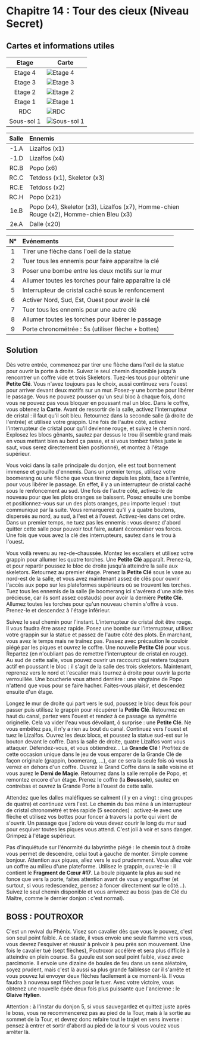 # Chapitre 14 : Tour des cieux (Niveau Secret)

## Cartes et informations utiles

| Etage | Carte |
|:--:|--|
| Etage 4 | ![Etage 4](img/dungeons/10-skyward-tower-5f.fr_FR.png) |
| Etage 3 | ![Etage 3](img/dungeons/10-skyward-tower-4f.fr_FR.png) |
| Etage 2 | ![Etage 2](img/dungeons/10-skyward-tower-3f.fr_FR.png) |
| Etage 1 | ![Etage 1](img/dungeons/10-skyward-tower-2f.fr_FR.png) |
| RDC | ![RDC](img/dungeons/10-skyward-tower-1f.fr_FR.png) |
| Sous-sol 1 | ![Sous-sol 1](img/dungeons/10-skyward-tower-b1.fr_FR.png) |

| Salle | Ennemis |
|:-----:|:--------|
| -1.A | Lizalfos (x1) |
| -1.D | Lizalfos (x4) |
| RC.B | Popo (x6) |
| RC.C | Tetdoss (x1), Skeletor (x3) |
| RC.E | Tetdoss (x2) |
| RC.H | Popo (x21) |
| 1e.B | Popo (x4), Skeletor (x3), Lizalfos (x7), Homme-chien Rouge (x2), Homme-chien Bleu (x3) |
| 2e.A | Dalle (x20) |

| N° | Evénements |
|:--:|:-----------|
| 1 | Tirer une flèche dans l'oeil de la statue                 |
| 2 | Tuer tous les ennemis pour faire apparaître la clé        |
| 3 | Poser une bombe entre les deux motifs sur le mur          |
| 4 | Allumer toutes les torches pour faire apparaître la clé   |
| 5 | Interrupteur de cristal caché sous le renfoncement        |
| 6 | Activer Nord, Sud, Est, Ouest pour avoir la clé           |
| 7 | Tuer tous les ennemis pour une autre clé                  |
| 8 | Allumer toutes les torches pour libérer le passage        |
| 9 | Porte chronométrée : 5s (utiliser flèche + bottes)        |


## Solution

Dès votre entrée, commencez par tirer une flèche dans l'œil de la statue pour ouvrir la porte à droite. Suivez le seul chemin disponible jusqu'à rencontrer un coffre vide et trois Skeletors. Tuez-les tous pour obtenir une **Petite Clé**. Vous n'avez toujours pas le choix, aussi continuez vers l'ouest pour arriver devant deux motifs sur un mur. Posez-y une bombe pour libérer le passage. Vous ne pouvez pousser qu'un seul bloc à chaque fois, donc vous ne pouvez pas vous bloquer en poussant mal un bloc. Dans le coffre, vous obtenez la **Carte**. Avant de ressortir de la salle, activez l'interrupteur de cristal : il faut qu'il soit bleu. Retournez dans la seconde salle (à droite de l'entrée) et utilisez votre grappin. Une fois de l'autre côté, activez l'interrupteur de cristal pour qu'il devienne rouge, et suivez le chemin nord. Explosez les blocs gênants, sautez par dessus le trou (il semble grand mais en vous mettant bien au bord ça passe, et si vous tombez faites juste le saut, vous serez directement bien positionné), et montez à l'étage supérieur.

Vous voici dans la salle principale du donjon, elle est tout bonnement immense et grouille d'ennemis. Dans un premier temps, utilisez votre boomerang ou une flèche que vous tirerez depuis les plots, face à l'entrée, pour vous libérer le passage. En effet, il y a un interrupteur de cristal caché sous le renfoncement au sud. Une fois de l'autre côté, activez-le de nouveau pour que les plots oranges se baissent. Posez ensuite une bombe et positionnez-vous sur un des plots oranges, peu importe lequel : tout communique par la suite. Vous remarquerez qu'il y a quatre boutons, dispersés au nord, au sud, à l'est et à l'ouest. Activez-les dans cet ordre. Dans un premier temps, ne tuez pas les ennemis : vous devrez d'abord quitter cette salle pour pouvoir tout faire, autant économiser vos forces. Une fois que vous avez la clé des interrupteurs, sautez dans le trou à l'ouest.

Vous voilà revenu au rez-de-chaussée. Montez les escaliers et utilisez votre grappin pour allumer les quatre torches. Une **Petite Clé** apparaît. Prenez-la, et pour repartir poussez le bloc de droite jusqu'à atteindre la salle aux skeletors. Retournez au premier étage. Prenez la **Petite Clé** sous le vase au nord-est de la salle, et vous avez maintenant assez de clés pour ouvrir l'accès aux popo sur les plateformes supérieurs où se trouvent les torches. Tuez tous les ennemis de la salle (le boomerang ici s'avérera d'une aide très précieuse, car ils sont assez costauds) pour avoir la dernière **Petite Clé**. Allumez toutes les torches pour qu'un nouveau chemin s'offre à vous. Prenez-le et descendez à l'étage inférieur.

Suivez le seul chemin pour l'instant. L'interrupteur de cristal doit être rouge. Il vous faudra être assez rapide. Posez une bombe sur l'interrupteur, utilisez votre grappin sur la statue et passez de l'autre côté des plots. En marchant, vous avez le temps mais ne traînez pas. Passez avec précaution le couloir piégé par les piques et ouvrez le coffre. Une nouvelle **Petite Clé** pour vous. Repartez (en n'oubliant pas de remettre l'interrupteur de cristal en rouge). Au sud de cette salle, vous pouvez ouvrir un raccourci qui restera toujours actif en poussant le bloc : il s'agit de la salle des trois skeletors. Maintenant, reprenez vers le nord et l'escalier mais tournez à droite pour ouvrir la porte verrouillée. Une boucherie vous attend derrière : une vingtaine de Popo n'attend que vous pour se faire hacher. Faites-vous plaisir, et descendez ensuite d'un étage.

Longez le mur de droite qui part vers le sud, poussez le bloc deux fois pour passer puis utilisez le grappin pour récupérer la **Petite Clé**. Retournez en haut du canal, partez vers l'ouest et rendez à ce passage sa symétrie originelle. Cela va vider l'eau vous dévoilant, ô surprise : une **Petite Clé**. Ne vous embêtez pas, il n'y a rien au bout du canal. Continuez vers l'ouest et tuez le Lizalfos. Ouvrez les deux blocs, et poussez la statue sud-est sur le bouton devant le coffre. Dans la salle de droite, quatre Lizalfos vont vous attaquer. Défendez-vous, et vous obtiendrez... La **Grande Clé** ! Profitez de cette occasion unique dans le jeu de vous emparer de la Grande Clé de façon originale (grappin, boomerang, ...), car ce sera la seule fois où vous la verrez en dehors d'un coffre. Ouvrez le Grand Coffre dans la salle voisine et vous aurez le **Demi de Magie**. Retournez dans la salle remplie de Popo, et remontez encore d'un étage. Prenez le coffre (la **Boussole**), sautez en contrebas et ouvrez la Grande Porte à l'ouest de cette salle.

Attendez que les dalles maléfiques se calment (il y en a vingt : cinq groupes de quatre) et continuez vers l'est. Le chemin du bas mène à un interrupteur de cristal chronométré et très rapide (5 secondes) : activez-le avec une flèche et utilisez vos bottes pour foncer à travers la porte qui vient de s'ouvrir. Un passage que j'adore où vous devez courir le long du mur sud pour esquiver toutes les piques vous attend. C'est joli à voir et sans danger. Grimpez à l'étage supérieur.

Pas d'inquiétude sur l'énormité du labyrinthe piégé : le chemin tout à droite vous permet de descendre, celui tout à gauche de monter. Simple comme bonjour. Attention aux piques, allez vers le sud prudemment. Vous allez voir un coffre au milieu d'une plateforme. Utilisez le grappin, ouvrez-le : il contient le **Fragment de Cœur #17**. La boule piquante la plus au sud ne fonce que vers la porte, faites attention avant de vous y engouffrer (et surtout, si vous redescendez, pensez à foncer directement sur le côté...). Suivez le seul chemin disponible et vous arriverez au boss (pas de Clé du Maître, comme le dernier donjon : c'est normal).

## BOSS : POUTROXOR

C'est un revival du Phénix. Visez son cavalier dès que vous le pouvez, c'est son seul point faible. A ce stade, il vous envoie une seule flamme vers vous, vous devrez l'esquiver et réussir à prévoir à peu près son mouvement. Une fois le cavalier tué (sept flèches), Poutroxor accélère et sera plus difficile à atteindre en plein course. Sa gueule est son seul point faible, visez avec parcimonie. Il envoie une dizaine de boules de feu dans un sens aléatoire, soyez prudent, mais c'est là aussi sa plus grande faiblesse car il s'arrête et vous pouvez lui envoyer deux flèches facilement à ce moment-là. Il vous faudra à nouveau sept flèches pour le tuer. Avec votre victoire, vous obtenez une nouvelle épée deux fois plus puissante que l'ancienne : le **Glaive Hylien**.

Attention : à l'instar du donjon 5, si vous sauvegardez et quittez juste après le boss, vous ne recommencerez pas au pied de la Tour, mais à la sortie au sommet de la Tour, et devrez donc refaire tout le trajet en sens inverse : pensez à entrer et sortir d'abord au pied de la tour si vous voulez vous arrêter là.